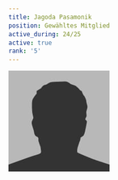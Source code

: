 ```yaml
---
title: Jagoda Pasamonik
position: Gewähltes Mitglied
active_during: 24/25
active: true
rank: '5'
---
```

![Jagoda Pasamonik](/assets/images/bio-photo.jpg)
